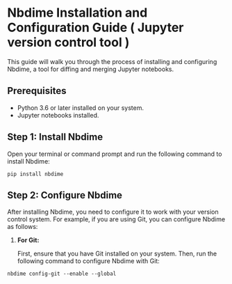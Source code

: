 # Nbdime Installation and Configuration Guide ( Jupyter version control tool )

This guide will walk you through the process of installing and configuring Nbdime, a tool for diffing and merging Jupyter notebooks.

## Prerequisites

- Python 3.6 or later installed on your system.
- Jupyter notebooks installed.

## Step 1: Install Nbdime

Open your terminal or command prompt and run the following command to install Nbdime:

  ` pip install nbdime `


## Step 2: Configure Nbdime

After installing Nbdime, you need to configure it to work with your version control system. For example, if you are using Git, you can configure Nbdime as follows:

1. **For Git:**

   First, ensure that you have Git installed on your system. Then, run the following command to configure Nbdime with Git:

  ` nbdime config-git --enable --global `
  

